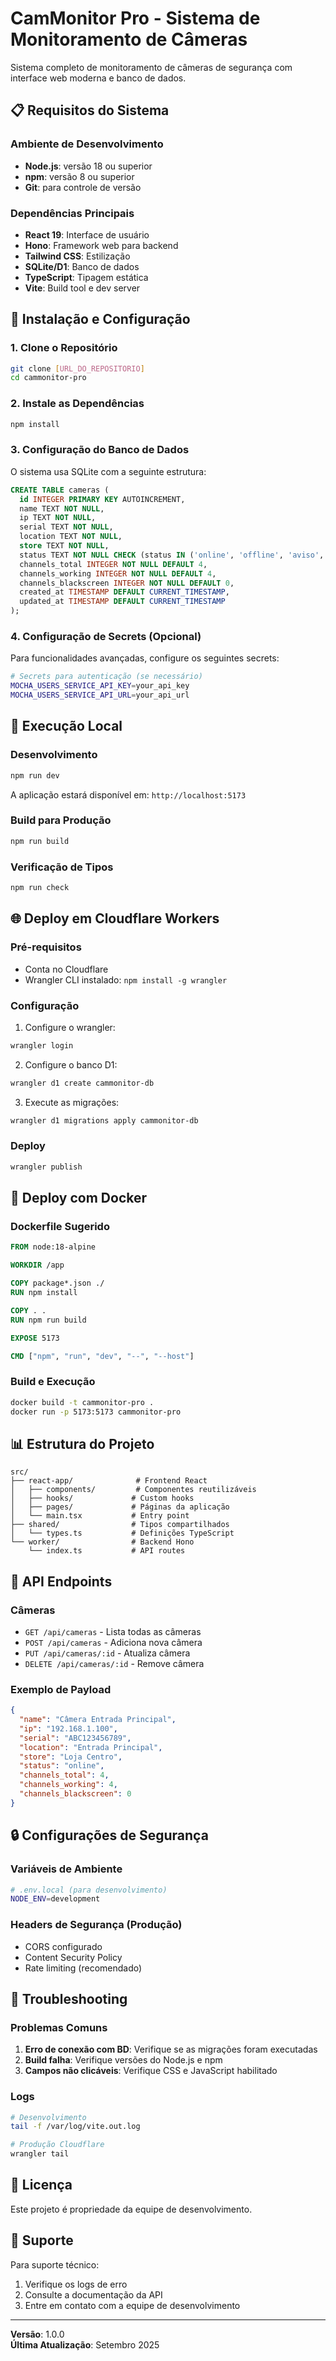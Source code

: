 # CamMonitor Pro - Sistema de Monitoramento de Câmeras

Sistema completo de monitoramento de câmeras de segurança com interface web moderna e banco de dados.

## 📋 Requisitos do Sistema

### Ambiente de Desenvolvimento
- **Node.js**: versão 18 ou superior
- **npm**: versão 8 ou superior
- **Git**: para controle de versão

### Dependências Principais
- **React 19**: Interface de usuário
- **Hono**: Framework web para backend
- **Tailwind CSS**: Estilização
- **SQLite/D1**: Banco de dados
- **TypeScript**: Tipagem estática
- **Vite**: Build tool e dev server

## 🚀 Instalação e Configuração

### 1. Clone o Repositório
```bash
git clone [URL_DO_REPOSITORIO]
cd cammonitor-pro
```

### 2. Instale as Dependências
```bash
npm install
```

### 3. Configuração do Banco de Dados
O sistema usa SQLite com a seguinte estrutura:

```sql
CREATE TABLE cameras (
  id INTEGER PRIMARY KEY AUTOINCREMENT,
  name TEXT NOT NULL,
  ip TEXT NOT NULL,
  serial TEXT NOT NULL,
  location TEXT NOT NULL,
  store TEXT NOT NULL,
  status TEXT NOT NULL CHECK (status IN ('online', 'offline', 'aviso', 'erro', 'reparo')),
  channels_total INTEGER NOT NULL DEFAULT 4,
  channels_working INTEGER NOT NULL DEFAULT 4,
  channels_blackscreen INTEGER NOT NULL DEFAULT 0,
  created_at TIMESTAMP DEFAULT CURRENT_TIMESTAMP,
  updated_at TIMESTAMP DEFAULT CURRENT_TIMESTAMP
);
```

### 4. Configuração de Secrets (Opcional)
Para funcionalidades avançadas, configure os seguintes secrets:

```bash
# Secrets para autenticação (se necessário)
MOCHA_USERS_SERVICE_API_KEY=your_api_key
MOCHA_USERS_SERVICE_API_URL=your_api_url
```

## 🔧 Execução Local

### Desenvolvimento
```bash
npm run dev
```
A aplicação estará disponível em: `http://localhost:5173`

### Build para Produção
```bash
npm run build
```

### Verificação de Tipos
```bash
npm run check
```

## 🌐 Deploy em Cloudflare Workers

### Pré-requisitos
- Conta no Cloudflare
- Wrangler CLI instalado: `npm install -g wrangler`

### Configuração
1. Configure o wrangler:
```bash
wrangler login
```

2. Configure o banco D1:
```bash
wrangler d1 create cammonitor-db
```

3. Execute as migrações:
```bash
wrangler d1 migrations apply cammonitor-db
```

### Deploy
```bash
wrangler publish
```

## 🐳 Deploy com Docker

### Dockerfile Sugerido
```dockerfile
FROM node:18-alpine

WORKDIR /app

COPY package*.json ./
RUN npm install

COPY . .
RUN npm run build

EXPOSE 5173

CMD ["npm", "run", "dev", "--", "--host"]
```

### Build e Execução
```bash
docker build -t cammonitor-pro .
docker run -p 5173:5173 cammonitor-pro
```

## 📊 Estrutura do Projeto

```
src/
├── react-app/              # Frontend React
│   ├── components/         # Componentes reutilizáveis
│   ├── hooks/             # Custom hooks
│   ├── pages/             # Páginas da aplicação
│   └── main.tsx           # Entry point
├── shared/                # Tipos compartilhados
│   └── types.ts           # Definições TypeScript
└── worker/                # Backend Hono
    └── index.ts           # API routes
```

## 🔌 API Endpoints

### Câmeras
- `GET /api/cameras` - Lista todas as câmeras
- `POST /api/cameras` - Adiciona nova câmera
- `PUT /api/cameras/:id` - Atualiza câmera
- `DELETE /api/cameras/:id` - Remove câmera

### Exemplo de Payload
```json
{
  "name": "Câmera Entrada Principal",
  "ip": "192.168.1.100",
  "serial": "ABC123456789",
  "location": "Entrada Principal",
  "store": "Loja Centro",
  "status": "online",
  "channels_total": 4,
  "channels_working": 4,
  "channels_blackscreen": 0
}
```

## 🔒 Configurações de Segurança

### Variáveis de Ambiente
```bash
# .env.local (para desenvolvimento)
NODE_ENV=development
```

### Headers de Segurança (Produção)
- CORS configurado
- Content Security Policy
- Rate limiting (recomendado)

## 🚨 Troubleshooting

### Problemas Comuns
1. **Erro de conexão com BD**: Verifique se as migrações foram executadas
2. **Build falha**: Verifique versões do Node.js e npm
3. **Campos não clicáveis**: Verifique CSS e JavaScript habilitado

### Logs
```bash
# Desenvolvimento
tail -f /var/log/vite.out.log

# Produção Cloudflare
wrangler tail
```

## 📝 Licença

Este projeto é propriedade da equipe de desenvolvimento.

## 🤝 Suporte

Para suporte técnico:
1. Verifique os logs de erro
2. Consulte a documentação da API
3. Entre em contato com a equipe de desenvolvimento

---

**Versão**: 1.0.0  
**Última Atualização**: Setembro 2025
